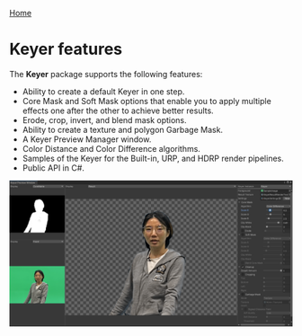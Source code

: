 [Home](index.md)

# Keyer features

The **Keyer** package supports the following features:

- Ability to create a default Keyer in one step.
- Core Mask and Soft Mask options that enable you to apply multiple effects one after the other to achieve better results.
- Erode, crop, invert, and blend mask options.
- Ability to create a texture and polygon Garbage Mask.
- A Keyer Preview Manager window.
- Color Distance and Color Difference algorithms.
- Samples of the Keyer for the Built-in, URP, and HDRP render pipelines.
- Public API in C#.

![keyer](images/keyer2.png)

